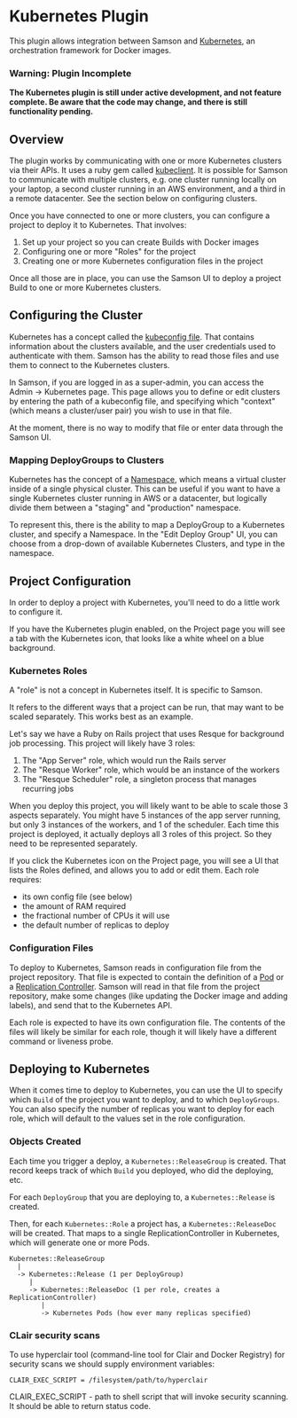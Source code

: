 # Kubernetes Plugin

This plugin allows integration between Samson and [Kubernetes](kubernetes.io),
an orchestration framework for Docker images.

### Warning: Plugin Incomplete

**The Kubernetes plugin is still under active development, and not feature
complete. Be aware that the code may change, and there is still functionality
pending.**

## Overview

The plugin works by communicating with one or more Kubernetes clusters via 
their APIs. It uses a ruby gem called [kubeclient](https://github.com/abonas/kubeclient).
It is possible for Samson to communicate with multiple clusters, e.g. one
cluster running locally on your laptop, a second cluster running in an AWS
environment, and a third in a remote datacenter.  See the section below on
configuring clusters.

Once you have connected to one or more clusters, you can configure a project
to deploy it to Kubernetes. That involves:
 
1. Set up your project so you can create Builds with Docker images
2. Configuring one or more "Roles" for the project
3. Creating one or more Kubernetes configuration files in the project

Once all those are in place, you can use the Samson UI to deploy a project
Build to one or more Kubernetes clusters.

## Configuring the Cluster

Kubernetes has a concept called the [kubeconfig file](http://kubernetes.io/v1.0/docs/user-guide/kubeconfig-file.html).
That contains information about the clusters available, and the user
credentials used to authenticate with them. Samson has the ability to read
those files and use them to connect to the Kubernetes clusters.

In Samson, if you are logged in as a super-admin, you can access the
Admin -> Kubernetes page. This page allows you to define or edit clusters
by entering the path of a kubeconfig file, and specifying which "context"
(which means a cluster/user pair) you wish to use in that file.

At the moment, there is no way to modify that file or enter data through
the Samson UI.

### Mapping DeployGroups to Clusters

Kubernetes has the concept of a [Namespace](http://kubernetes.io/v1.0/docs/user-guide/namespaces.html),
which means a virtual cluster inside of a single physical cluster. This can be
useful if you want to have a single Kubernetes cluster running in AWS or a 
datacenter, but logically divide them between a "staging" and "production"
namespace.

To represent this, there is the ability to map a DeployGroup to a Kubernetes
cluster, and specify a Namespace. In the "Edit Deploy Group" UI, you can
choose from a drop-down of available Kubernetes Clusters, and type in the
namespace.

## Project Configuration

In order to deploy a project with Kubernetes, you'll need to do a little work
to configure it.

If you have the Kubernetes plugin enabled, on the Project page you will see
a tab with the Kubernetes icon, that looks like a white wheel on a blue
background.

### Kubernetes Roles

A "role" is not a concept in Kubernetes itself. It is specific to Samson.

It refers to the different ways that a project can be run, that may want to
be scaled separately. This works best as an example.

Let's say we have a Ruby on Rails project that uses Resque for background
job processing. This project will likely have 3 roles:

1. The "App Server" role, which would run the Rails server
2. The "Resque Worker" role, which would be an instance of the workers
3. The "Resque Scheduler" role, a singleton process that manages recurring jobs

When you deploy this project, you will likely want to be able to scale those
3 aspects separately. You might have 5 instances of the app server running,
but only 3 instances of the workers, and 1 of the scheduler. Each time this project
is deployed, it actually deploys all 3 roles of this project. So they need to
be represented separately.

If you click the Kubernetes icon on the Project page, you will see a UI that
lists the Roles defined, and allows you to add or edit them. Each role
requires:

* its own config file (see below)
* the amount of RAM required
* the fractional number of CPUs it will use
* the default number of replicas to deploy

### Configuration Files

To deploy to Kubernetes, Samson reads in configuration file from the project
repository. That file is expected to contain the definition of a
[Pod](http://kubernetes.io/v1.0/docs/user-guide/pods.html) or a 
[Replication Controller](http://kubernetes.io/v1.0/docs/user-guide/replication-controller.html).
Samson will read in that file from the project repository, make some
changes (like updating the Docker image and adding labels), and send that
to the Kubernetes API.

Each role is expected to have its own configuration file. The contents of
the files will likely be similar for each role, though it will likely
have a different command or liveness probe.

## Deploying to Kubernetes

When it comes time to deploy to Kubernetes, you can use the UI to specify
which `Build` of the project you want to deploy, and to which `DeployGroups`.
You can also specify the number of replicas you want to deploy for each role,
which will default to the values set in the role configuration.

### Objects Created

Each time you trigger a deploy, a `Kubernetes::ReleaseGroup` is created. That
record keeps track of which `Build` you deployed, who did the deploying, etc.

For each `DeployGroup` that you are deploying to, a `Kubernetes::Release` is
created.

Then, for each `Kubernetes::Role` a project has, a `Kubernetes::ReleaseDoc`
will be created.  That maps to a single ReplicationController in Kubernetes,
which will generate one or more Pods.

```
Kubernetes::ReleaseGroup
  |
  -> Kubernetes::Release (1 per DeployGroup)
     |
     -> Kubernetes::ReleaseDoc (1 per role, creates a ReplicationController)
        |
        -> Kubernetes Pods (how ever many replicas specified)
```
### CLair security scans

To use hyperclair tool (command-line tool for Clair and Docker Registry) for security scans we should supply environment variables:

```
CLAIR_EXEC_SCRIPT = /filesystem/path/to/hyperclair
```

CLAIR_EXEC_SCRIPT  - path to shell script that will invoke security scanning. It should be able to return status code. 
